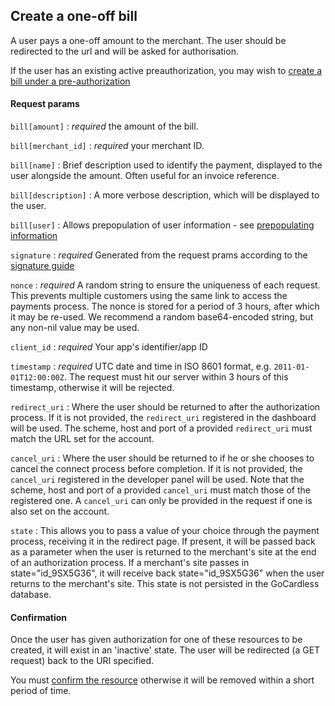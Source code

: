## Create a one-off bill

A user pays a one-off amount to the merchant. The user should be redirected to the url and will be asked for authorisation.

If the user has an existing active preauthorization, you may wish to [create a bill under a pre-authorization](#create-a-bill-under-a-pre-auth)

#### Request params

`bill[amount]`
:    _required_ the amount of the bill.

`bill[merchant_id]`
:    _required_ your merchant ID.

`bill[name]`
:    Brief description used to identify the payment, displayed to the user alongside the amount. Often useful for an invoice reference.

`bill[description]`
:    A more verbose description, which will be displayed to the user.

`bill[user]`
:    Allows prepopulation of user information - see [prepopulating information](#prepopulating-information)

`signature`
:    _required_ Generated from the request prams according to the [signature guide](#signing-requests)

`nonce`
:    _required_ A random string to ensure the uniqueness of each request. This prevents multiple customers using the same link to access the payments process. The nonce is stored for a period of 3 hours, after which it may be re-used. We recommend a random base64-encoded string, but any non-nil value may be used.

`client_id`
:    _required_ Your app's identifier/app ID

`timestamp`
:    _required_ UTC date and time in ISO 8601 format, e.g. `2011-01-01T12:00:00Z`. The request must hit our server within 3 hours of this timestamp, otherwise it will be rejected.

`redirect_uri`
:    Where the user should be returned to after the authorization process. If it is not provided, the `redirect_uri` registered in the dashboard will be used. The scheme, host and port of a provided `redirect_uri` must match the URL set for the account.

`cancel_uri`
:    Where the user should be returned to if he or she chooses to cancel the connect process before completion. If it is not provided, the `cancel_uri` registered in the developer panel will be used. Note that the scheme, host and port of a provided  `cancel_uri` must match those of the registered one. A `cancel_uri` can only be provided in the request if one is also set on the account.

`state`
:    This allows you to pass a value of your choice through the payment process, receiving it in the redirect page. If present, it will be passed back as a parameter when the user is returned to the merchant's site at the end of an authorization process. If a merchant's site passes in state="id_9SX5G36", it will receive back state="id_9SX5G36" when the user returns to the merchant's site. This state is not persisted in the GoCardless database.


#### Confirmation

Once the user has given authorization for one of these resources to be created, it will exist in an 'inactive' state. The user will be redirected (a GET request) back to the URI specified.

You must [confirm the resource](#confirm-a-new-one-off-bill) otherwise it will be removed within a short period of time.
